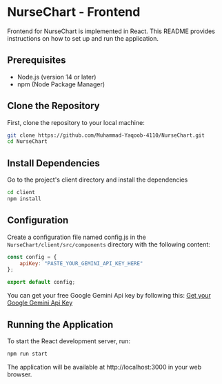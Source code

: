 # NurseChart - Frontend
Frontend for NurseChart is implemented in React. This README provides instructions on how to set up and run the application.

## Prerequisites
- Node.js (version 14 or later)
- npm (Node Package Manager)

## Clone the Repository
First, clone the repository to your local machine:

```bash
git clone https://github.com/Muhammad-Yaqoob-4110/NurseChart.git
cd NurseChart
```
## Install Dependencies
Go to the project's client directory and install the dependencies
```bash
cd client
npm install
```
## Configuration
Create a configuration file named config.js in the `NurseChart/client/src/components` directory with the following content:
```javascript
const config = {
    apiKey: "PASTE_YOUR_GEMINI_API_KEY_HERE"
};

export default config;
```

You can get your free Google Gemini Api key by following this: [Get your Google Gemini Api Key](https://ai.google.dev/gemini-api/docs/api-key)

## Running the Application
To start the React development server, run:
```bash
npm run start
```

The application will be available at http://localhost:3000 in your web browser.
